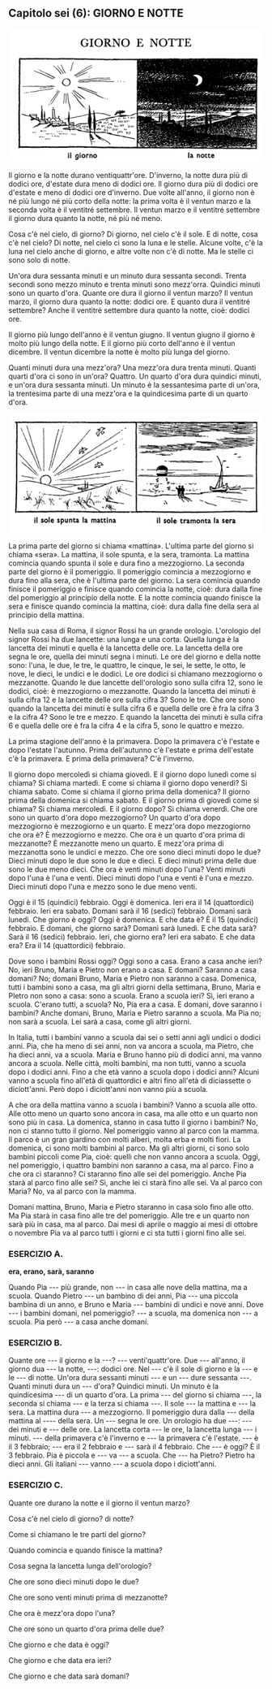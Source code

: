 ## Capitolo sei (6): GIORNO E NOTTE

![](../images/c6.1.png)

Il giorno e la notte durano ventiquattr'ore. D'inverno, la notte dura più di dodici ore, d'estate dura meno di dodici ore. Il giorno dura più di dodici ore d'estate e meno di dodici ore d'inverno. Due volte all'anno, il giorno non è né più lungo né più corto della notte: la prima volta è il ventun marzo e la seconda volta è il ventitré settembre. Il ventun marzo e il ventitré settembre il giorno dura quanto la notte, né più né meno.

Cosa c'è nel cielo, di giorno? Di giorno, nel cielo c'è il sole. E di notte, cosa c'è nel cielo? Di notte, nel cielo ci sono la luna e le stelle. Alcune volte, c'è la luna nel cielo anche di giorno, e altre volte non c'è di notte. Ma le stelle ci sono solo di notte.

Un'ora dura sessanta minuti e un minuto dura sessanta secondi. Trenta secondi sono mezzo minuto e trenta minuti sono mezz'orra. Quindici minuti sono un quarto d'ora. Quante ore dura il giorno il ventun marzo? Il ventun marzo, il giorno dura quanto la notte: dodici ore. E quanto dura il ventitré settembre? Anche il ventitré settembre dura quanto la notte, cioè: dodici ore.

Il giorno più lungo dell'anno è il ventun giugno. Il ventun giugno il giorno è molto più lungo della notte. E il giorno più corto dell'anno è il ventun dicembre. Il ventun dicembre la notte è molto più lunga del giorno.

Quanti minuti dura una mezz'ora? Una mezz'ora dura trenta minuti. Quanti quarti d'ora ci sono in un'ora? Quattro. Un quarto d'ora dura quindici minuti, e un'ora dura sessanta minuti. Un minuto è la sessantesima parte di un'ora, la trentesima parte di una mezz'ora e la quindicesima parte di un quarto d'ora.

![](../images/c6.2.png)

La prima parte del giorno si chiama «mattina». L'ultima parte del giorno si chiama «sera». La mattina, il sole spunta, e la sera, tramonta. La mattina comincia quando spunta il sole e dura fino a mezzogiorno. La seconda parte del giorno è il pomeriggio. Il pomeriggio comincia a mezzogiorno e dura fino alla sera, che è l'ultima parte del giorno. La sera comincia quando finisce il pomeriggio e finisce quando comincia la notte, cioè: dura dalla fine del pomeriggio al principio della notte. E la notte comincia quando finisce la sera e finisce quando comincia la mattina, cioè: dura dalla fine della sera al principio della mattina.

Nella sua casa di Roma, il signor Rossi ha un grande orologio. L'orologio del signor Rossi ha due lancette: una lunga e una corta. Quella lunga è la lancetta dei minuti e quella è la lancetta delle ore. La lancetta della ore segna le ore, quella dei minuti segna i minuti. Le ore del giorno e della notte sono: l'una, le due, le tre, le quattro, le cinque, le sei, le sette, le otto, le nove, le dieci, le undici e le dodici. Le ore dodici si chiamano mezzogiorno o mezzanotte. Quando le due lancette dell'orologio sono sulla cifra 12, sono le dodici, cioè: è mezzogiorno o mezzanotte. Quando la lancetta dei minuti è sulla cifra 12 e la lancette delle ore sulla cifra 3? Sono le tre. Che ore sono quando la lancetta dei minuti è sulla cifra 6 e quella delle ore è fra la cifra 3 e la cifra 4? Sono le tre e mezzo. E quando la lancetta dei minuti è sulla cifra 6 e quella delle ore è fra la cifra 4 e la cifra 5, sono le quattro e mezzo.

La prima stagione dell'anno è la primavera. Dopo la primavera c'è l'estate e dopo l'estate l'autunno. Prima dell'autunno c'è l'estate e prima dell'estate c'è la primavera. E prima della primavera? C'è l'inverno.

Il giorno dopo mercoledì si chiama giovedì. E il giorno dopo lunedì come si chiama? Si chiama martedì. E come si chiama il giorno dopo venerdì? Si chiama sabato. Come si chiama il giorno prima della domenica? Il giorno prima della domenica si chiama sabato. E il giorno prima di giovedì come si chiama? Si chiama mercoledì. E il giorno dopo? Si chiama venerdì. Che ore sono un quarto d'ora dopo mezzogiorno? Un quarto d'ora dopo mezzogiorno è mezzogiorno e un quarto. E mezz'ora dopo mezzogiorno che ora è? È mezzogiorno e mezzo. Che ora è un quarto d'ora prima di mezzanotte? È mezzanotte meno un quarto. E mezz'ora prima di mezzanotta sono le undici e mezzo. Che ore sono dieci minuti dopo le due? Dieci minuti dopo le due sono le due e dieci. E dieci minuti prima delle due sono le due meno dieci. Che ora è venti minuti dopo l'una? Venti minuti dopo l'una è l'una e venti. Dieci minuti dopo l'una e venti è l'una e mezzo. Dieci minuti dopo l'una e mezzo sono le due meno venti.

Oggi è il 15 (quindici) febbraio. Oggi è domenica. Ieri era il 14 (quattordici) febbraio. Ieri era sabato. Domani sarà il 16 (sedici) febbraio. Domani sarà lunedì. Che giorno è oggi? Oggi è domenica. E che data è? È il 15 (quindici) febbraio. E domani, che giorno sarà? Domani sarà lunedì. E che data sarà? Sarà il 16 (sedici) febbraio. Ieri, che giorno era? Ieri era sabato. E che data era? Era il 14 (quattordici) febbraio.

Dove sono i bambini Rossi oggi? Oggi sono a casa. Erano a casa anche ieri? No, ieri Bruno, Maria e Pietro non erano a casa. E domani? Saranno a casa domani? No; domani Bruno, Maria e Pietro non saranno a casa. Domenica, tutti i bambini sono a casa, ma gli altri giorni della settimana, Bruno, Maria e PIetro non sono a casa: sono a scuola. Erano a scuola ieri? Sì, ieri erano a scuola. C'erano tutti, a scuola? No, Pia era a casa. E domani, dove saranno i bambini? Anche domani, Bruno, Maria e Pietro saranno a scuola. Ma Pia no; non sarà a scuola. Lei sarà a casa, come gli altri giorni.

In Italia, tutti i bambini vanno a scuola dai sei o setti anni agli undici o dodici anni. Pia, che ha meno di sei anni, non va ancora a scuola, ma Pietro, che ha dieci anni, va a scuola. Maria e Bruno hanno più di dodici anni, ma vanno ancora a scuola. Nelle città, molti bambini, ma non tutti, vanno a scuola dopo i dodici anni. Fino a che età vanno a scuola dopo i dodici anni? Alcuni vanno a scuola fino all'età di quattordici e altri fino all'età di diciassette o diciott'anni. Però dopo i diciott'anni non vanno più a scuola.

A che ora della mattina vanno a scuola i bambini? Vanno a scuola alle otto. Alle otto meno un quarto sono ancora in casa, ma alle otto e un quarto non sono più in casa. La domenica, stanno in casa tutto il giorno i bambini? No, non ci stanno tutto il giorno. Nel pomeriggio vanno al parco con la mamma. Il parco è un gran giardino con molti alberi, molta erba e molti fiori. La domenica, ci sono molti bambini al parco. Ma gli altri giorni, ci sono solo bambini piccoli come Pia, cioè: quelli che non vanno ancora a scuola. Oggi, nel pomeriggio, i quattro bambini non saranno a casa, ma al parco. Fino a che ora ci staranno? Ci staranno fino alle sei del pomeriggio. Anche Pia starà al parco fino alle sei? Sì, anche lei ci starà fino alle sei. Va al parco con Maria? No, va al parco con la mamma.

Domani mattina, Bruno, Maria e Pietro staranno in casa solo fino alle otto. Ma Pia starà in casa fino alle tre del pomeriggio. Alle tre e un quarto non sarà più in casa, ma al parco. Dai mesi di aprile o maggio ai mesi di ottobre o novembre Pia va al parco tutti i giorni e ci sta tutti i giorni fino alle sei.



### ESERCIZIO A.

**era, erano, sarà, saranno**

Quando Pia --- più grande, non --- in casa alle nove della mattina, ma a scuola. Quando Pietro --- un bambino di dei anni, Pia --- una piccola bambina di un anno, e Bruno e Maria --- bambini di undici e nove anni. Dove --- i bambini domani, nel pomeriggio? --- a scuola, ma domenica non --- a scuola. Pia però --- a casa anche domani.



### ESERCIZIO B.

Quante ore --- il giorno e la ---? --- venti'quattr'ore. Due --- all'anno, il giorno dua --- la notte, ---: dodici ore. Nel --- c'è il sole di giorno e la --- e le --- di notte. Un'ora dura sessanti minuti --- e un --- dure sessanta ---. Quanti minuti dura un --- d'ora? Quindici minuti. Un minuto è la quindicesima --- di un quarto d'ora. La prima --- del giorno si chiama ---, la seconda si chiama --- e la terza si chiama ---. Il sole --- la mattina e --- la sera. La mattina dura --- a mezzogiorno. Il pomeriggio dura dalla --- della mattina al ---- della sera. Un --- segna le ore. Un orologio ha due ---: --- dei minuti e --- delle ore. La lancetta corta --- le ore, la lancetta lunga --- i minuti. --- della primavera c'è l'inverno e --- la primavera c'è l'estate. --- è il 3 febbraio; --- era il 2 febbraio e --- sarà il 4 febbraio. Che --- è oggi? È il 3 febbraio. Pia è piccola e --- va --- a scuola. Che --- ha Pietro? Pietro ha dieci anni. Gli italiani --- vanno --- a scuola dopo i diciott'anni.



### ESERCIZIO C.

Quante ore durano la notte e il giorno il ventun marzo?

Cosa c'è nel cielo di giorno? di notte?

Come si chiamano le tre parti del giorno?

Quando comincia e quando finisce la mattina?

Cosa segna la lancetta lunga dell'orologio?

Che ore sono dieci minuti dopo le due?

Che ore sono venti minuti prima di mezzanotte?

Che ora è mezz'ora dopo l'una?

Che ore sono un quarto d'ora prima delle due?

Che giorno e che data è oggi?

Che giorno e che data era ieri?

Che giorno e che data sarà domani?

<!--stackedit_data:
eyJoaXN0b3J5IjpbMTYzMTQ2NTc0NiwtMTU2NTMzNDE2NF19
-->
